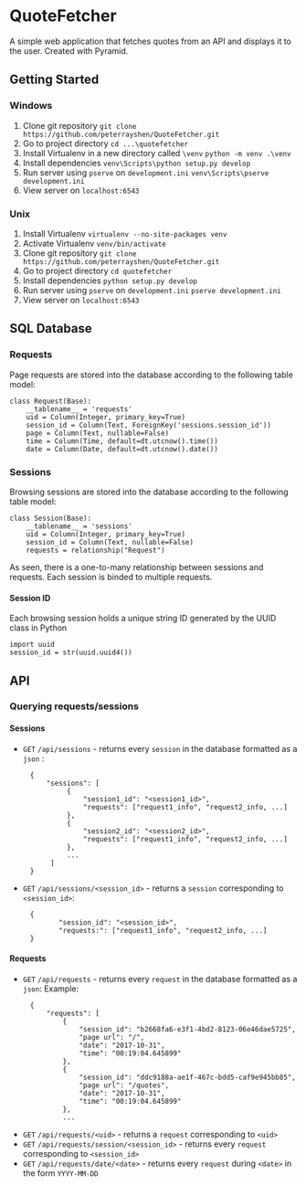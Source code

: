 # QuoteFetcher
A simple web application that fetches quotes from an API and displays it to the user. Created with Pyramid.
## Getting Started
### Windows
1. Clone git repository `git clone https://github.com/peterrayshen/QuoteFetcher.git`
2. Go to project directory `cd ...\quotefetcher`
3. Install Virtualenv in a new directory called `\venv` `python -m venv .\venv`
4. Install dependencies `venv\Scripts\python setup.py develop`
5. Run server using `pserve` on `development.ini` `venv\Scripts\pserve development.ini`
6. View server on `localhost:6543`
### Unix
1. Install Virtualenv `virtualenv --no-site-packages venv`
2. Activate Virtualenv `venv/bin/activate`
3. Clone git repository `git clone https://github.com/peterrayshen/QuoteFetcher.git`
4. Go to project directory `cd quotefetcher`
5. Install dependencies `python setup.py develop`
6. Run server using `pserve` on `development.ini` `pserve development.ini`
7. View server on `localhost:6543`
## SQL Database
### Requests
Page requests are stored into the database according to the following table model:
```
class Request(Base):
    __tablename__ = 'requests'
    uid = Column(Integer, primary_key=True)
    session_id = Column(Text, ForeignKey('sessions.session_id'))
    page = Column(Text, nullable=False)
    time = Column(Time, default=dt.utcnow().time())
    date = Column(Date, default=dt.utcnow().date())
```
### Sessions
Browsing sessions are stored into the database according to the following table model:
```
class Session(Base):
    __tablename__ = 'sessions'
    uid = Column(Integer, primary_key=True)
    session_id = Column(Text, nullable=False)
    requests = relationship("Request")
```
As seen, there is a one-to-many relationship between sessions and requests. Each session is binded to multiple requests.
#### Session ID
Each browsing session holds a unique string ID generated by the UUID class in Python
```
import uuid
session_id = str(uuid.uuid4())
```
## API
### Querying requests/sessions
#### Sessions
* `GET` `/api/sessions` - returns every `session` in the database formatted as a `json` :
```
     {
         "sessions": [
              {
                  "session1_id": "<session1_id>",
                  "requests": ["request1_info", "request2_info, ...]
              },
              {
                  "session2_id": "<session2_id>",
                  "requests": ["request1_info", "request2_info, ...]
              },
              ...
          ]
     }
``` 
* `GET` `/api/sessions/<session_id>` - returns a `session` corresponding to `<session_id>`:
```
     {
            "session_id": "<session_id>",
            "requests:": ["request1_info", "request2_info, ...]
     }
```
#### Requests
* `GET` `/api/requests` - returns every `request` in the database formatted as a `json`:
Example:
```
     {
         "requests": [
             {
                 "session_id": "b2668fa6-e3f1-4bd2-8123-06e46dae5725",
                 "page url": "/",
                 "date": "2017-10-31",
                 "time": "00:19:04.645899"
             },
             {
                 "session_id": "ddc9188a-ae1f-467c-bdd5-caf9e945bb85",
                 "page url": "/quotes",
                 "date": "2017-10-31",
                 "time": "00:19:04.645899"
             },
             ...
```
* `GET` `/api/requests/<uid>` - returns a `request` corresponding to `<uid>`
* `GET` `/api/requests/session/<session_id>` - returns every `request` corresponding to `<session_id>`
* `GET` `/api/requests/date/<date>` - returns every `request` during `<date>` in the form `YYYY-MM-DD`



